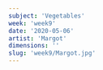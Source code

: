 ```yaml
---
subject: 'Vegetables'
week: 'week9'
date: '2020-05-06'
artist: 'Margot'
dimensions: ''
slug: 'week9/Margot.jpg'
---
```

